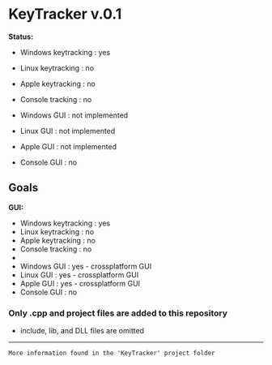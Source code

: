 # KeyTracker v.0.1

**Status:**

- Windows keytracking : yes
- Linux keytracking : no
- Apple keytracking : no
- Console tracking : no

- Windows GUI : not implemented
- Linux GUI : not implemented
- Apple GUI : not implemented
- Console GUI : no

## Goals

**GUI:**

- Windows keytracking : yes
- Linux keytracking : no
- Apple keytracking : no
- Console tracking : no
- 
- Windows GUI : yes - crossplatform GUI
- Linux GUI : yes - crossplatform GUI
- Apple GUI : yes - crossplatform GUI
- Console GUI : no

### Only .cpp and project files are added to this repository
- include, lib, and DLL files are omitted

***

`More information found in the 'KeyTracker' project folder`
